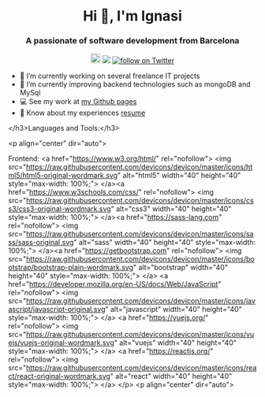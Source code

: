 
<h1 align="center">Hi 👋, I'm Ignasi</h1>
<h3 align="center">A passionate of software development from Barcelona</h3>


<p align="center"> <img height="20px" src="https://komarev.com/ghpvc/?username=IgnReLoaD&label=Profile%20views&color=0e75b6&style=flat" alt="IgnReLoaD" />
<a href="https://github.com/IgnReLoaD"><img src="https://img.shields.io/github/stars/IgnReLoaD"/></a>
<a href="https://twitter.com/intent/follow?screen_name=ignasiortiz">
<img src="https://img.shields.io/twitter/follow/IgnasiOrtiz?style=social&logo=twitter" alt="follow on Twitter"></a></p>

<!--
**IgnReLoaD/IgnReLoaD** is a ✨ _special_ ✨ repository because its `README.md` (this file) appears on your GitHub profile.

Here are some ideas to get you started:

- 🔭 I’m currently working on ...
- 🌱 I’m currently learning ...
- 👯 I’m looking to collaborate on ...
- 🤔 I’m looking for help with ...
- 💬 Ask me about ...
- 📫 How to reach me: ...
- 😄 Pronouns: ...
- ⚡ Fun fact: ...
<!-- - 👨‍ You can check out about me at [my webpage](https://ign-informatica.comstratocastero.github.io/web-omar) ⚠️WIP <br> 
-->

- 🔭 I’m currently working on several freelance IT projects
- 🌱 I’m currently improving backend technologies such as mongoDB and MySql
- 💻 See my work at [my Github pages](https://IgnReLoaD.github.io/) 
- 📄 Know about my experiences [resume](www.linkedin.com/in/ignasiortiz)


<span class="html-tag">&lt;/h3&gt;</span>Languages and Tools:<span class="html-tag">&lt;/h3&gt;</span>

</td></tr><tr><td class="line-number" value="1980"></td><td class="line-content"><span class="html-tag">&lt;p <span class="html-attribute-name">align</span>="<span class="html-attribute-value">center</span>" <span class="html-attribute-name">dir</span>="<span class="html-attribute-value">auto</span>"&gt;

</span> Frontend: </td></tr><tr><td class="line-number" value="1981"></td><td class="line-content"> <span class="html-tag">&lt;a <span class="html-attribute-name">href</span>="<a class="html-attribute-value html-external-link" target="_blank" href="https://www.w3.org/html/" rel="noreferrer noopener">https://www.w3.org/html/</a>" <span class="html-attribute-name">rel</span>="<span class="html-attribute-value">nofollow</span>"&gt;</span> <span class="html-tag">&lt;img <span class="html-attribute-name">src</span>="<a class="html-attribute-value html-resource-link" target="_blank" href="https://raw.githubusercontent.com/devicons/devicon/master/icons/html5/html5-original-wordmark.svg" rel="noreferrer noopener">https://raw.githubusercontent.com/devicons/devicon/master/icons/html5/html5-original-wordmark.svg</a>" <span class="html-attribute-name">alt</span>="<span class="html-attribute-value">html5</span>" <span class="html-attribute-name">width</span>="<span class="html-attribute-value">40</span>" <span class="html-attribute-name">height</span>="<span class="html-attribute-value">40</span>" <span class="html-attribute-name">style</span>="<span class="html-attribute-value">max-width: 100%;</span>"&gt;</span> <span class="html-tag">&lt;/a&gt;</span><span class="html-tag">&lt;a <span class="html-attribute-name">href</span>="<a class="html-attribute-value html-external-link" target="_blank" href="https://www.w3schools.com/css/" rel="noreferrer noopener">https://www.w3schools.com/css/</a>" <span class="html-attribute-name">rel</span>="<span class="html-attribute-value">nofollow</span>"&gt;</span> <span class="html-tag">&lt;img <span class="html-attribute-name">src</span>="<a class="html-attribute-value html-resource-link" target="_blank" href="https://raw.githubusercontent.com/devicons/devicon/master/icons/css3/css3-original-wordmark.svg" rel="noreferrer noopener">https://raw.githubusercontent.com/devicons/devicon/master/icons/css3/css3-original-wordmark.svg</a>" <span class="html-attribute-name">alt</span>="<span class="html-attribute-value">css3</span>" <span class="html-attribute-name">width</span>="<span class="html-attribute-value">40</span>" <span class="html-attribute-name">height</span>="<span class="html-attribute-value">40</span>" <span class="html-attribute-name">style</span>="<span class="html-attribute-value">max-width: 100%;</span>"&gt;</span> <span class="html-tag">&lt;/a&gt;</span><span class="html-tag">&lt;a <span class="html-attribute-name">href</span>="<a class="html-attribute-value html-external-link" target="_blank" href="https://sass-lang.com/" rel="noreferrer noopener">https://sass-lang.com</a>" <span class="html-attribute-name">rel</span>="<span class="html-attribute-value">nofollow</span>"&gt;</span> <span class="html-tag">&lt;img <span class="html-attribute-name">src</span>="<a class="html-attribute-value html-resource-link" target="_blank" href="https://raw.githubusercontent.com/devicons/devicon/master/icons/sass/sass-original.svg" rel="noreferrer noopener">https://raw.githubusercontent.com/devicons/devicon/master/icons/sass/sass-original.svg</a>" <span class="html-attribute-name">alt</span>="<span class="html-attribute-value">sass</span>" <span class="html-attribute-name">width</span>="<span class="html-attribute-value">40</span>" <span class="html-attribute-name">height</span>="<span class="html-attribute-value">40</span>" <span class="html-attribute-name">style</span>="<span class="html-attribute-value">max-width: 100%;</span>"&gt;</span> <span class="html-tag">&lt;/a&gt;</span><span class="html-tag">&lt;a <span class="html-attribute-name">href</span>="<a class="html-attribute-value html-external-link" target="_blank" href="https://getbootstrap.com/" rel="noreferrer noopener">https://getbootstrap.com</a>" <span class="html-attribute-name">rel</span>="<span class="html-attribute-value">nofollow</span>"&gt;</span> <span class="html-tag">&lt;img <span class="html-attribute-name">src</span>="<a class="html-attribute-value html-resource-link" target="_blank" href="https://raw.githubusercontent.com/devicons/devicon/master/icons/bootstrap/bootstrap-plain-wordmark.svg" rel="noreferrer noopener">https://raw.githubusercontent.com/devicons/devicon/master/icons/bootstrap/bootstrap-plain-wordmark.svg</a>" <span class="html-attribute-name">alt</span>="<span class="html-attribute-value">bootstrap</span>" <span class="html-attribute-name">width</span>="<span class="html-attribute-value">40</span>" <span class="html-attribute-name">height</span>="<span class="html-attribute-value">40</span>" <span class="html-attribute-name">style</span>="<span class="html-attribute-value">max-width: 100%;</span>"&gt;</span> <span class="html-tag">&lt;/a&gt;</span> <span class="html-tag">&lt;a <span class="html-attribute-name">href</span>="<a class="html-attribute-value html-external-link" target="_blank" href="https://developer.mozilla.org/en-US/docs/Web/JavaScript" rel="noreferrer noopener">https://developer.mozilla.org/en-US/docs/Web/JavaScript</a>" <span class="html-attribute-name">rel</span>="<span class="html-attribute-value">nofollow</span>"&gt;</span> <span class="html-tag">&lt;img <span class="html-attribute-name">src</span>="<a class="html-attribute-value html-resource-link" target="_blank" href="https://raw.githubusercontent.com/devicons/devicon/master/icons/javascript/javascript-original.svg" rel="noreferrer noopener">https://raw.githubusercontent.com/devicons/devicon/master/icons/javascript/javascript-original.svg</a>" <span class="html-attribute-name">alt</span>="<span class="html-attribute-value">javascript</span>" <span class="html-attribute-name">width</span>="<span class="html-attribute-value">40</span>" <span class="html-attribute-name">height</span>="<span class="html-attribute-value">40</span>" <span class="html-attribute-name">style</span>="<span class="html-attribute-value">max-width: 100%;</span>"&gt;</span> <span class="html-tag">&lt;/a&gt;</span> <span class="html-tag">&lt;a <span class="html-attribute-name">href</span>="<a class="html-attribute-value html-external-link" target="_blank" href="https://vuejs.org/" rel="noreferrer noopener">https://vuejs.org/</a>" <span class="html-attribute-name">rel</span>="<span class="html-attribute-value">nofollow</span>"&gt;</span> <span class="html-tag">&lt;img <span class="html-attribute-name">src</span>="<a class="html-attribute-value html-resource-link" target="_blank" href="https://raw.githubusercontent.com/devicons/devicon/master/icons/vuejs/vuejs-original-wordmark.svg" rel="noreferrer noopener">https://raw.githubusercontent.com/devicons/devicon/master/icons/vuejs/vuejs-original-wordmark.svg</a>" <span class="html-attribute-name">alt</span>="<span class="html-attribute-value">vuejs</span>" <span class="html-attribute-name">width</span>="<span class="html-attribute-value">40</span>" <span class="html-attribute-name">height</span>="<span class="html-attribute-value">40</span>" <span class="html-attribute-name">style</span>="<span class="html-attribute-value">max-width: 100%;</span>"&gt;</span> <span class="html-tag">&lt;/a&gt;</span> <span class="html-tag">&lt;a <span class="html-attribute-name">href</span>="<a class="html-attribute-value html-external-link" target="_blank" href="https://reactjs.org/" rel="noreferrer noopener">https://reactjs.org/</a>" <span class="html-attribute-name">rel</span>="<span class="html-attribute-value">nofollow</span>"&gt;</span> <span class="html-tag">&lt;img <span class="html-attribute-name">src</span>="<a class="html-attribute-value html-resource-link" target="_blank" href="https://raw.githubusercontent.com/devicons/devicon/master/icons/react/react-original-wordmark.svg" rel="noreferrer noopener">https://raw.githubusercontent.com/devicons/devicon/master/icons/react/react-original-wordmark.svg</a>" <span class="html-attribute-name">alt</span>="<span class="html-attribute-value">react</span>" <span class="html-attribute-name">width</span>="<span class="html-attribute-value">40</span>" <span class="html-attribute-name">height</span>="<span class="html-attribute-value">40</span>" <span class="html-attribute-name">style</span>="<span class="html-attribute-value">max-width: 100%;</span>"&gt;</span> <span class="html-tag">&lt;/a&gt;</span> </td></tr><tr><td class="line-number" value="1982"></td><td class="line-content"> <span class="html-tag">&lt;/p&gt;</span></td></tr><tr><td class="line-number" value="1983"></td><td class="line-content"> <span class="html-tag">&lt;p <span class="html-attribute-name">align</span>="<span class="html-attribute-value">center</span>" <span class="html-attribute-name">dir</span>="<span class="html-attribute-value">auto</span>"&gt;


